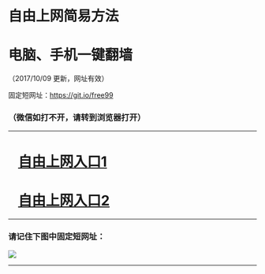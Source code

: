 ﻿# 自由上网简易方法

# 电脑、手机一键翻墙

（2017/10/09 更新，网址有效）

固定短网址：https://git.io/free99

### （微信如打不开，请转到浏览器打开）


***





# &nbsp;&nbsp; <a href="http://ft1341818089.fwq-tz-1001.info/fwqtz01.html?t=100900112382 " target="_blank">自由上网入口1</a>
# &nbsp;&nbsp; <a href="http://ft1087229677.fwq-tz-1002.info/fwqtz02.html?t=10090018939 " target="_blank">自由上网入口2</a>
***

### 请记住下图中固定短网址：

<img src="https://s3-us-west-2.amazonaws.com/fwq-1001/yjfq-20170905okok.png" /> 


***

